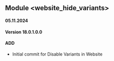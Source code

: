 ## Module <website_hide_variants>

#### 05.11.2024
#### Version 18.0.1.0.0
#### ADD
- Initial commit for Disable Variants in Website

